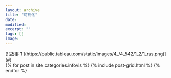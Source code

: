```yaml
---
layout: archive
title: "可视化"
date: 
modified:
excerpt: ""
tags: []
image: 
---
```


<div class='tableauPlaceholder' id='viz1515301110742' style='position: relative'>
	<noscript>
	[![故事 1 ](https:&#47;&#47;public.tableau.com&#47;static&#47;images&#47;4_&#47;4_542&#47;1_2&#47;1_rss.png)](#)
	</noscript>
	<object class='tableauViz'  style='display:none;'>
 <param name='host_url' value='https%3A%2F%2Fpublic.tableau.com%2F' />
 <param name='embed_code_version' value='3' />
 <param name='site_root' value='' />
 <param name='name' value='4_542&#47;1_2' />
 <param name='tabs' value='no' />
 <param name='toolbar' value='yes' />
 <param name='static_image' value='https:&#47;&#47;public.tableau.com&#47;static&#47;images&#47;4_&#47;4_542&#47;1_2&#47;1.png' />
 <param name='animate_transition' value='yes' />
 <param name='display_static_image' value='yes' />
 <param name='display_spinner' value='yes' />
 <param name='display_overlay' value='yes' />
 <param name='display_count' value='yes' />
 <param name='filter' value='publish=yes' />
	</object>
 </div>
            <script type='text/javascript'>
				var divElement = document.getElementById('viz1515301110742');
				var vizElement = divElement.getElementsByTagName('object')[0];
				vizElement.style.width='1016px';vizElement.style.height='991px';
				var scriptElement = document.createElement('script');
				scriptElement.src = 'https://public.tableau.com/javascripts/api/viz_v1.js';
				vizElement.parentNode.insertBefore(scriptElement, vizElement);
            </script>

<div class="tiles">
{% for post in site.categories.infovis %}
  {% include post-grid.html %}
{% endfor %}
</div><!-- /.tiles 把所有categories 有 notes 的列出来-->
